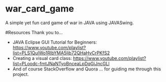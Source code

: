 # war_card_game
A simple yet fun card game of war in JAVA using JAVASwing. 

#Resources 
Thank you to... 
- JAVA Eclipse GUI Tutorial for Beginners: https://www.youtube.com/playlist?list=PLS1QulWo1RIbYMA5Ijb72QHaHvCrPKfS2 
- Creating a visual card class: https://www.youtube.com/playlist?list=PLoodc-fmtJNaNTyoBnceaLpDqGiJncGLl 
- And of course StackOverflow and Quora
... for guiding me through this project. 
